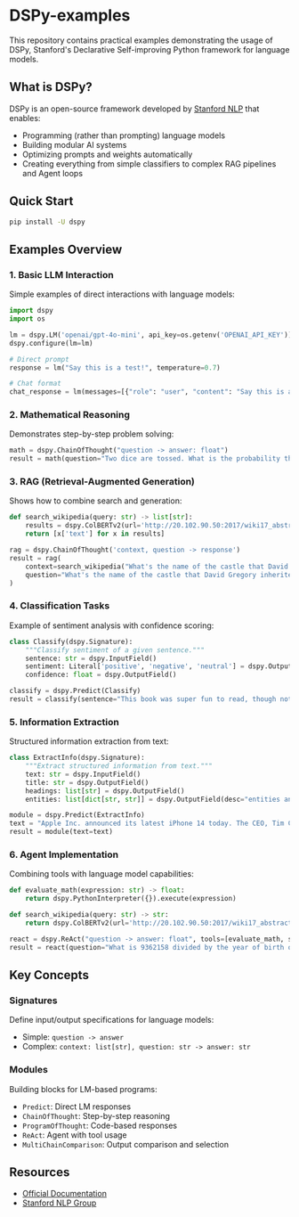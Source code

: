 # DSPy-examples

This repository contains practical examples demonstrating the usage of DSPy, Stanford's Declarative Self-improving Python framework for language models.

## What is DSPy?

DSPy is an open-source framework developed by [Stanford NLP](https://nlp.stanford.edu/) that enables:
- Programming (rather than prompting) language models
- Building modular AI systems
- Optimizing prompts and weights automatically
- Creating everything from simple classifiers to complex RAG pipelines and Agent loops

## Quick Start

```sh
pip install -U dspy
```

## Examples Overview

### 1. Basic LLM Interaction
Simple examples of direct interactions with language models:
```python
import dspy
import os

lm = dspy.LM('openai/gpt-4o-mini', api_key=os.getenv('OPENAI_API_KEY'))
dspy.configure(lm=lm)

# Direct prompt
response = lm("Say this is a test!", temperature=0.7)

# Chat format
chat_response = lm(messages=[{"role": "user", "content": "Say this is a test!"}])
```

### 2. Mathematical Reasoning
Demonstrates step-by-step problem solving:
```python
math = dspy.ChainOfThought("question -> answer: float")
result = math(question="Two dice are tossed. What is the probability that the sum equals two?")
```

### 3. RAG (Retrieval-Augmented Generation)
Shows how to combine search and generation:
```python
def search_wikipedia(query: str) -> list[str]:
    results = dspy.ColBERTv2(url='http://20.102.90.50:2017/wiki17_abstracts')(query, k=3)
    return [x['text'] for x in results]

rag = dspy.ChainOfThought('context, question -> response')
result = rag(
    context=search_wikipedia("What's the name of the castle that David Gregory inherited?"),
    question="What's the name of the castle that David Gregory inherited?"
)
```

### 4. Classification Tasks
Example of sentiment analysis with confidence scoring:
```python
class Classify(dspy.Signature):
    """Classify sentiment of a given sentence."""
    sentence: str = dspy.InputField()
    sentiment: Literal['positive', 'negative', 'neutral'] = dspy.OutputField()
    confidence: float = dspy.OutputField()

classify = dspy.Predict(Classify)
result = classify(sentence="This book was super fun to read, though not the last chapter.")
```

### 5. Information Extraction
Structured information extraction from text:
```python
class ExtractInfo(dspy.Signature):
    """Extract structured information from text."""
    text: str = dspy.InputField()
    title: str = dspy.OutputField()
    headings: list[str] = dspy.OutputField()
    entities: list[dict[str, str]] = dspy.OutputField(desc="entities and metadata")

module = dspy.Predict(ExtractInfo)
text = "Apple Inc. announced its latest iPhone 14 today. The CEO, Tim Cook, highlighted its new features."
result = module(text=text)
```

### 6. Agent Implementation
Combining tools with language model capabilities:
```python
def evaluate_math(expression: str) -> float:
    return dspy.PythonInterpreter({}).execute(expression)

def search_wikipedia(query: str) -> str:
    return dspy.ColBERTv2(url='http://20.102.90.50:2017/wiki17_abstracts')(query, k=3)

react = dspy.ReAct("question -> answer: float", tools=[evaluate_math, search_wikipedia])
result = react(question="What is 9362158 divided by the year of birth of David Gregory of Kinnairdy castle?")
```

## Key Concepts

### Signatures
Define input/output specifications for language models:
- Simple: `question -> answer`
- Complex: `context: list[str], question: str -> answer: str`

### Modules
Building blocks for LM-based programs:
- `Predict`: Direct LM responses
- `ChainOfThought`: Step-by-step reasoning
- `ProgramOfThought`: Code-based responses
- `ReAct`: Agent with tool usage
- `MultiChainComparison`: Output comparison and selection

## Resources
- [Official Documentation](https://dspy.ai/)
- [Stanford NLP Group](https://nlp.stanford.edu/)
